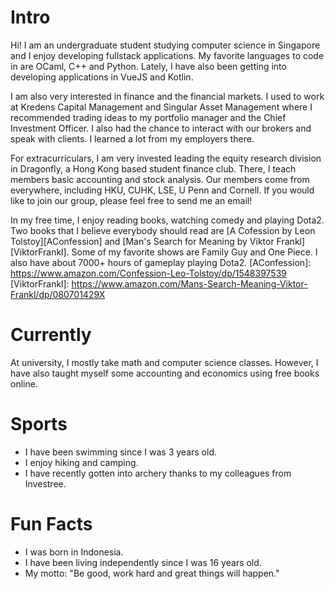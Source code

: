 
# Intro

Hi! I am an undergraduate student studying computer science in Singapore and I enjoy developing fullstack applications. My favorite languages to code in are OCaml, C++ and Python. Lately, I have also been getting into developing applications in VueJS and Kotlin. 

I am also very interested in finance and the financial markets. I used to work at Kredens Capital Management and Singular Asset Management where I recommended trading ideas to my portfolio manager and the Chief Investment Officer. I also had the chance to interact with our brokers and speak with clients. I learned a lot from my employers there.  

For extracurriculars, I am very invested leading the equity research division in Dragonfly, a Hong Kong based student finance club. There, I teach members basic accounting and stock analysis. Our members come from everywhere, including HKU, CUHK, LSE, U Penn and Cornell. If you would like to join our group, please feel free to send me an email! 

In my free time, I enjoy reading books, watching comedy and playing Dota2. Two books that I believe everybody should read are [A Cofession by Leon Tolstoy][AConfession] and [Man's Search for Meaning by Viktor Frankl][ViktorFrankl]. Some of my favorite shows are Family Guy and One Piece. I also have about 7000+ hours of gameplay playing Dota2.
[AConfession]: https://www.amazon.com/Confession-Leo-Tolstoy/dp/1548397539
[ViktorFrankl]: https://www.amazon.com/Mans-Search-Meaning-Viktor-Frankl/dp/080701429X 
# Currently

At university, I mostly take math and computer science classes. However, I have also taught myself some accounting and economics using free books online. 
# Sports

- I have been swimming since I was 3 years old. 
- I enjoy hiking and camping.
- I have recently gotten into archery thanks to my colleagues from Investree.

# Fun Facts

- I was born in Indonesia.
- I have been living independently since I was 16 years old. 
- My motto: "Be good, work hard and great things will happen."
